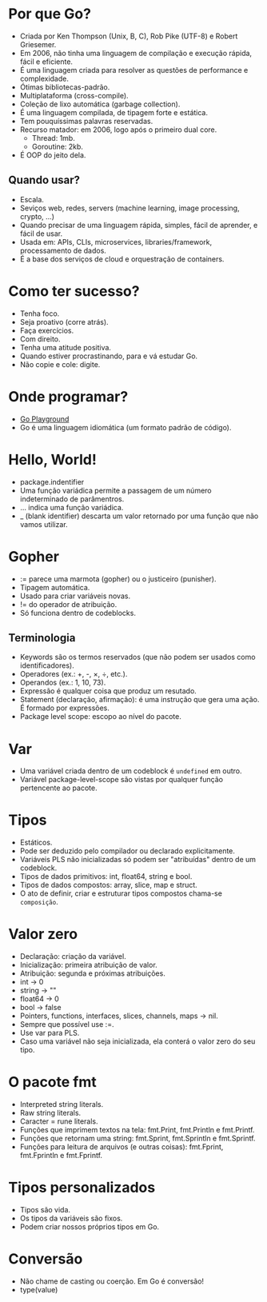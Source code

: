 # Por que Go?
- Criada por Ken Thompson (Unix, B, C), Rob Pike (UTF-8) e Robert Griesemer.
- Em 2006, não tinha uma linguagem de compilação e execução rápida, fácil e eficiente.
- É uma linguagem criada para resolver as questões de performance e complexidade.
- Ótimas bibliotecas-padrão.
- Multiplataforma (cross-compile).
- Coleção de lixo automática (garbage collection).
- É uma linguagem compilada, de tipagem forte e estática.
- Tem pouquíssimas palavras reservadas.
- Recurso matador: em 2006, logo após o primeiro dual core.
    - Thread: 1mb.
    - Goroutine: 2kb.
- É OOP do jeito dela.

## Quando usar?
- Escala.
- Seviços web, redes, servers (machine learning, image processing, crypto, ...)
- Quando precisar de uma linguagem rápida, simples, fácil de aprender, e fácil de usar.
- Usada em: APIs, CLIs, microservices, libraries/framework, processamento de dados.
- É a base dos serviços de cloud e orquestração de containers.

# Como ter sucesso?
- Tenha foco.
- Seja proativo (corre atrás).
- Faça exercícios.
- Com direito.
- Tenha uma atitude positiva.
- Quando estiver procrastinando, para e vá estudar Go.
- Não copie e cole: digite.

# Onde programar?
- [Go Playground](https://go.dev/play)
- Go é uma linguagem idiomática (um formato padrão de código).

# Hello, World!
- package.indentifier
- Uma função variádica permite a passagem de um número indeterminado de parâmentros.
- ... indica uma função variádica.
- _ (blank identifier) descarta um valor retornado por uma função que não vamos utilizar.

# Gopher
- := parece uma marmota (gopher) ou o justiceiro (punisher).
- Tipagem automática.
- Usado para criar variáveis novas.
- != do operador de atribuição.
- Só funciona dentro de codeblocks.

## Terminologia
- Keywords são os termos reservados (que não podem ser usados como identificadores).
- Operadores (ex.: +, -, ×, ÷, etc.).
- Operandos (ex.: 1, 10, 73).
- Expressão é qualquer coisa que produz um resutado.
- Statement (declaração, afirmação): é uma instrução que gera uma ação. É formado por expressões.
- Package level scope: escopo ao nível do pacote.

# Var
- Uma variável criada dentro de um codeblock é `undefined` em outro.
- Variável package-level-scope são vistas por qualquer função pertencente ao pacote.

# Tipos
- Estáticos.
- Pode ser deduzido pelo compilador ou declarado explicitamente.
- Variáveis PLS não inicializadas só podem ser "atribuídas" dentro de um codeblock.
- Tipos de dados primitivos: int, float64, string e bool.
- Tipos de dados compostos: array, slice, map e struct.
- O ato de definir, criar e estruturar tipos compostos chama-se `composição`.

# Valor zero
- Declaração: criação da variável.
- Inicialização: primeira atribuição de valor.
- Atribuição: segunda e próximas atribuições.
- int → 0
- string → ""
- float64 → 0
- bool → false
- Pointers, functions, interfaces, slices, channels, maps → nil.
- Sempre que possível use :=.
- Use var para PLS.
- Caso uma variável não seja inicializada, ela conterá o valor zero do seu tipo.

# O pacote fmt
- Interpreted string literals.
- Raw string literals.
- Caracter = rune literals.
- Funções que imprimem textos na tela: fmt.Print, fmt.Println e fmt.Printf.
- Funções que retornam uma string: fmt.Sprint, fmt.Sprintln e fmt.Sprintf.
- Funções para leitura de arquivos (e outras coisas): fmt.Fprint, fmt.Fprintln e fmt.Fprintf.

# Tipos personalizados
- Tipos são vida.
- Os tipos da variáveis são fixos.
- Podem criar nossos próprios tipos em Go.

# Conversão
- Não chame de casting ou coerção. Em Go é conversão!
- type(value)
